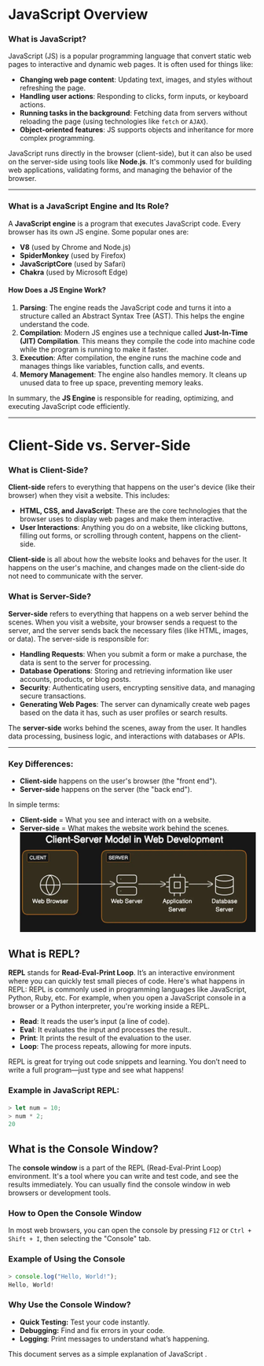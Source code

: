 # JavaScript Overview

### What is JavaScript?

JavaScript (JS) is a popular programming language that convert static web pages to interactive and dynamic web pages. It is often used for things like:

- **Changing web page content**: Updating text, images, and styles without refreshing the page.
- **Handling user actions**: Responding to clicks, form inputs, or keyboard actions.
- **Running tasks in the background**: Fetching data from servers without reloading the page (using technologies like `fetch` or `AJAX`).
- **Object-oriented features**: JS supports objects and inheritance for more complex programming.

JavaScript runs directly in the browser (client-side), but it can also be used on the server-side using tools like **Node.js**. It's commonly used for building web applications, validating forms, and managing the behavior of the browser.


---

### What is a JavaScript Engine and Its Role?

A **JavaScript engine** is a program that executes JavaScript code. Every browser has its own JS engine. Some popular ones are:

- **V8** (used by Chrome and Node.js)
- **SpiderMonkey** (used by Firefox)
- **JavaScriptCore** (used by Safari)
- **Chakra** (used by Microsoft Edge)

#### How Does a JS Engine Work?

1. **Parsing**: The engine reads the JavaScript code and turns it into a structure called an Abstract Syntax Tree (AST). This helps the engine understand the code.
2. **Compilation**: Modern JS engines use a technique called **Just-In-Time (JIT) Compilation**. This means they compile the code into machine code while the program is running to make it faster.
3. **Execution**: After compilation, the engine runs the machine code and manages things like variables, function calls, and events.
4. **Memory Management**: The engine also handles memory. It cleans up unused data to free up space, preventing memory leaks.

In summary, the **JS Engine** is responsible for reading, optimizing, and executing JavaScript code efficiently.

---
# Client-Side vs. Server-Side

### What is Client-Side?

**Client-side** refers to everything that happens on the user's device (like their browser) when they visit a website. This includes:

- **HTML, CSS, and JavaScript**: These are the core technologies that the browser uses to display web pages and make them interactive.
- **User Interactions**: Anything you do on a website, like clicking buttons, filling out forms, or scrolling through content, happens on the client-side.


**Client-side** is all about how the website looks and behaves for the user. It happens on the user's machine, and changes made on the client-side do not need to communicate with the server.

### What is Server-Side?

**Server-side** refers to everything that happens on a web server behind the scenes. When you visit a website, your browser sends a request to the server, and the server sends back the necessary files (like HTML, images, or data). The server-side is responsible for:

- **Handling Requests**: When you submit a form or make a purchase, the data is sent to the server for processing.
- **Database Operations**: Storing and retrieving information like user accounts, products, or blog posts.
- **Security**: Authenticating users, encrypting sensitive data, and managing secure transactions.
- **Generating Web Pages**: The server can dynamically create web pages based on the data it has, such as user profiles or search results.

The **server-side** works behind the scenes, away from the user. It handles data processing, business logic, and interactions with databases or APIs.

---

### Key Differences:

- **Client-side** happens on the user's browser (the "front end").
- **Server-side** happens on the server (the "back end").

In simple terms:
- **Client-side** = What you see and interact with on a website.
- **Server-side** = What makes the website work behind the scenes.
![](https://github.com/Sumati4/JavaScript-Brush-Up/blob/main/client%20side%20and%20server%20side.png)

## What is REPL?

**REPL** stands for **Read-Eval-Print Loop**. It’s an interactive environment where you can quickly test small pieces of code. Here's what happens in REPL:
REPL is commonly used in programming languages like JavaScript, Python, Ruby, etc. For example, when you open a JavaScript console in a browser or a Python interpreter, you're working inside a REPL.

- **Read**: It reads the user’s input (a line of code).
- **Eval**: It evaluates the input and processes the result..
- **Print**: It prints the result of the evaluation to the user.
- **Loop**: The process repeats, allowing for more inputs.

REPL is great for trying out code snippets and learning. You don’t need to write a full program—just type and see what happens!

### Example in JavaScript REPL:

```js
> let num = 10;
> num * 2;
20
```
## What is the Console Window?

The **console window** is a part of the REPL (Read-Eval-Print Loop) environment. It's a tool where you can write and test code, and see the results immediately. You can usually find the console window in web browsers or development tools.

### How to Open the Console Window

In most web browsers, you can open the console by pressing `F12` or `Ctrl + Shift + I`, then selecting the "Console" tab.

### Example of Using the Console

```js
> console.log("Hello, World!");
Hello, World!
```

### Why Use the Console Window?
- **Quick Testing:** Test your code instantly.
- **Debugging:** Find and fix errors in your code.
- **Logging**: Print messages to understand what’s happening.

This document serves as a simple explanation of JavaScript .

